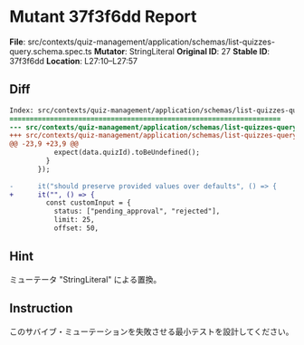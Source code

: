 # Mutant 37f3f6dd Report

**File**: src/contexts/quiz-management/application/schemas/list-quizzes-query.schema.spec.ts
**Mutator**: StringLiteral
**Original ID**: 27
**Stable ID**: 37f3f6dd
**Location**: L27:10–L27:57

## Diff

```diff
Index: src/contexts/quiz-management/application/schemas/list-quizzes-query.schema.spec.ts
===================================================================
--- src/contexts/quiz-management/application/schemas/list-quizzes-query.schema.spec.ts	original
+++ src/contexts/quiz-management/application/schemas/list-quizzes-query.schema.spec.ts	mutated #27
@@ -23,9 +23,9 @@
           expect(data.quizId).toBeUndefined();
         }
       });
 
-      it("should preserve provided values over defaults", () => {
+      it("", () => {
         const customInput = {
           status: ["pending_approval", "rejected"],
           limit: 25,
           offset: 50,
```

## Hint

ミューテータ "StringLiteral" による置換。

## Instruction

このサバイブ・ミューテーションを失敗させる最小テストを設計してください。
